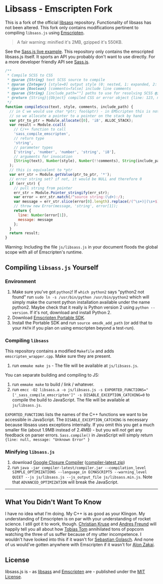 # Libsass - Emscripten Fork

This is a fork of the official [libsass](https://github.com/hcatlin/libsass/) repository. Functionality of libsass has not been altered. This fork only contains modifications pertinent to compiling `libsass.js` using [Emscripten](https://github.com/kripken/emscripten/). 

> A fair warning: minified it's 2MB, gzipped it's 550KB.

See the [Sass.js live example](http://medialize.github.io/sass.js/). This repository only contains the emscripted libsass.js itself. It sports an API you probably don't want to use directly. For a more developer friendly API see [Sass.js](https://github.com/medialize/sass.js/).

```js
/**
 * Compile SCSS to CSS
 * @param {String} text SCSS source to compile
 * @param {Integer} [style=0] output style (0: nested, 1: expanded, 2: compact, 3: compressed)
 * @param {Boolean} [comments=false] include line comments
 * @param {String} [include_path=""] paths to use for resolving SCSS @import
 * @return {String}|{Object} compiled CSS or error object {line: 123, message: "error description"}
 */
function compileScss(text, style, comments, include_path) {
  // in C we would use char *ptr; foo(&ptr) - in EMScripten this is not possible,
  // so we allocate a pointer to a pointer on the stack by hand
  var ptr_to_ptr = Module.allocate([0], 'i8', ALLOC_STACK);
  var result = Module.ccall(
    // C/++ function to call
    'sass_compile_emscripten',
    // return type
    'string',
    // parameter types
    ['string', 'number', 'number', 'string', 'i8'],
    // arguments for invocation
    [String(text), Number(style), Number(!!comments), String(include_path) || "", ptr_to_ptr]
  );
  // this is equivalent to *ptr
  var err_str = Module.getValue(ptr_to_ptr, '*');
  // error string set? if not, it would be NULL and therefore 0
  if (err_str) {
    // pull string from pointer
    err_str = Module.Pointer_stringify(err_str);
    var error = err_str.match(/^source string:(\d+):/);
    var message = err_str.slice(error[0].length).replace(/(^\s+)|(\s+$)/g, '');
    // throw new Error(message, 'string', error[1]);
    return {
      line: Number(error[1]),
      message: message
    };
  }
  return result;
}
```

Warning: Including the file `js/libsass.js` in your document floods the global scope with all of Emscripten's runtime.


## Compiling `libsass.js` Yourself

### Environment

1. Make sure you've got `python2`! If `which python2` says "python2 not found" run `sudo ln -s /usr/bin/python /usr/bin/python2` which will simply make the current python installation available under the name python2. Maybe check that it really is Python version 2 using `python --version`. If it's not, download and install Python 2.
2. Download [Emscripten Portable SDK](https://github.com/kripken/emscripten/wiki/Emscripten-SDK#downloads).
3. Install the Portable SDK and run `source emsdk_add_path` (or add that to your `PATH` if you plan on using emscripten beyond a test-run).

### Compiling `libsass`

This repository contains a modified `Makefile` and adds `emscripten_wrapper.cpp`. Make sure they are present.

1. run `emmake make js` - The file will be available at `js/libsass.js`.

You can separate building and compiling to JS:

1. run `emmake make` to build / link / whatever.
2. run `emcc -O2 libsass.a -o js/libsass.js -s EXPORTED_FUNCTIONS="['_sass_compile_emscripten']" -s DISABLE_EXCEPTION_CATCHING=0` to compile the build to JavaScript. The file will be available at `js/libsass.js`.

`EXPORTED_FUNCTIONS` lists the names of the C++ functions we want to be accessible in JavaScript. The `DISABLE_EXCEPTION_CATCHING` is necessary because libsass uses exceptions internally. If you omit this you get a much smaller file (about 1.9MB instead of 2.4MB) - but you will *not* get any feedback on parser errors. `Sass.compile()` in JavaScript will simply return `{line: null, message: "Unknown Error" }`

### Minifying `libsass.js`

1. download [Google Closure Compiler](https://developers.google.com/closure/compiler/) ([compiler-latest.zip](http://dl.google.com/closure-compiler/compiler-latest.zip))
2. run `java -jar compiler-latest/compiler.jar --compilation_level SIMPLE_OPTIMIZATIONS --language_in ECMASCRIPT5 --warning_level QUIET --js js/libsass.js --js_output_file js/libsass.min.js`. Note that `ADVANCED_OPTIMIZATION` will break the JavaScript.


---

## What You Didn't Want To Know

I have no idea what I'm doing. My C++ is as good as your Klingon. My understanding of Emscripten is on par with your understanding of rocket science. I still got it to work, though. [Christian Kruse](https://github.com/ckruse) and [Andres Freund](https://github.com/anarazel) will happily tell you all about how [Tobias Tom](https://github.com/tobiastom) annihilated tons of popcorn watching the three of us suffer because of my utter incompetence. I wouldn't have looked into this if it wasn't for [Sebastian Golasch](http://github.com/asciidisco). And none of us would've gotten anywhere with Emscripten if it wasn't for [Alon Zakai](http://github.com/kripken).

## License

libsass.js is - as [libsass](https://github.com/hcatlin/libsass) and [Emscripten](https://github.com/kripken/emscripten/) are - published under the [MIT License](http://opensource.org/licenses/mit-license).